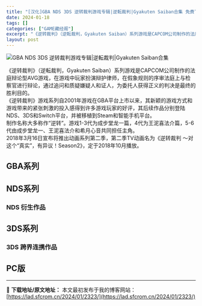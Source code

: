 ```yaml
---
title: "[汉化]GBA NDS 3DS 逆转裁判游戏专辑|逆転裁判|Gyakuten Saiban合集 免费下载"
date: 2024-01-18
tags: []
categories: ["GAME藏经阁"]
excerpt: "《逆转裁判》（逆転裁判，Gyakuten Saiban）系列游戏是CAPCOM公司制作的法庭辩论型AVG游戏，在游戏中玩家扮演辩护律师，在假象规则的序审法庭上与检察官进行辩论，通过追问和质疑嫌疑人和证人，为委托人获得正义的判决是最终的胜利目的。《逆转裁判》游戏系列自2001年游戏在GBA平台上市以来&hellip;"
layout: post
---
```


 <div><ul>   <ul>  </ul>  <ul>  </ul>  </ul> </div><p><img src="https://lad.sfcrom.cn/wp-content/uploads/2024/01/20240117_65a7ed87cfed2.jpg" title="GBA NDS 3DS 逆转谈判游戏专辑|逆転裁判|Gyakuten Saiban合集" alt="GBA NDS 3DS 逆转裁判游戏专辑|逆転裁判|Gyakuten Saiban合集" style="display:block; margin-left:auto; margin-right:auto;"></p><p>《逆转裁判》（逆転裁判，Gyakuten Saiban）系列游戏是CAPCOM公司制作的法庭辩论型AVG游戏，在游戏中玩家扮演辩护律师，在假象规则的序审法庭上与检察官进行辩论，通过追问和质疑嫌疑人和证人，为委托人获得正义的判决是最终的胜利目的。<br>《逆转裁判》游戏系列自2001年游戏在GBA平台上市以来，其新颖的游戏方式和游戏带来的紧张刺激的投入感得到许多游戏玩家的好评，其后续作品分别登陆NDS、3DS和Switch平台，并被移植到Steam和智能手机平台。<br>制作名称大多称作“逆转”。游戏1-3代为成步堂龙一篇，4代为王泥喜法介篇，5-6代由成步堂龙一、王泥喜法介和希月心音共同担任主角。<br>2018年3月16日宣布将推出动画系列第二季，第二季TV动画名为《逆转裁判 ～对这个“真实”，有异议！Season2》，定于2018年10月播放。</p><a name="ci_title0" ></a><h2>GBA系列</h2><ul></ul><a name="ci_title1" ></a><h2>NDS系列</h2><ul></ul><a name="ci_title2" ></a><h3>NDS 衍生作品</h3><ul></ul><a name="ci_title3" ></a><h2>3DS系列</h2><ul></ul><a name="ci_title4" ></a><h3>3DS 跨界连携作品</h3><ul></ul><a name="ci_title5" ></a><h2>PC版</h2><ul></ul> </div> 

---
📖 **下载地址/原文地址：** 本文最初发布于我的博客网站：[https://lad.sfcrom.cn/2024/01/2323/](https://lad.sfcrom.cn/2024/01/2323/)
